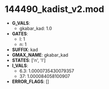 # 144490_kadist_v2.mod

- **G_VALS**:
  - gkabar_kad: 1.0
- **GATES**:
  - l: 1
  - n: 1
- **SUFFIX**: kad
- **GMAX_NAME**: gkabar_kad
- **STATES**: ['n', 'l']
- **I_VALS**:
  - 6.3: 1.0000735430079357
  - 37: 1.000084058100907
- **ERROR_FLAGS**: []
